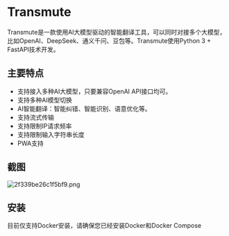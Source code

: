 # Transmute

Transmute是一款使用AI大模型驱动的智能翻译工具，可以同时对接多个大模型，比如OpenAI、DeepSeek、通义千问、豆包等。Transmute使用Python 3 + FastAPI技术开发。

## 主要特点

* 支持接入多种AI大模型，只要兼容OpenAI API接口均可。
* 支持多种AI模型切换
* AI智能翻译：智能纠错、智能识别、语意优化等。
* 支持流式传输
* 支持限制IP请求频率
* 支持限制输入字符串长度
* PWA支持

## 截图

![2f339be26c1f5bf9.png](https://img.rss.ink/imgs/2025/03/17/2f339be26c1f5bf9.png)

## 安装

目前仅支持Docker安装，请确保您已经安装Docker和Docker Compose
